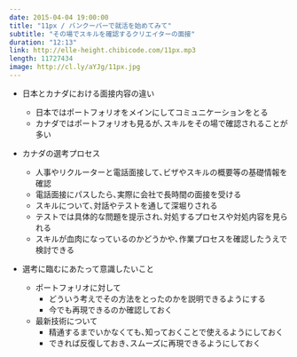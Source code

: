 ```yaml
---
date: 2015-04-04 19:00:00
title: "11px / バンクーバーで就活を始めてみて"
subtitle: "その場でスキルを確認するクリエイターの面接"
duration: "12:13"
link: http://elle-height.chibicode.com/11px.mp3
length: 11727434
image: http://cl.ly/aYJg/11px.jpg
---
```


* 日本とカナダにおける面接内容の違い
  * 日本ではポートフォリオをメインにしてコミュニケーションをとる
  * カナダではポートフォリオも見るが､スキルをその場で確認されることが多い

* カナダの選考プロセス
  * 人事やリクルーターと電話面接して､ビザやスキルの概要等の基礎情報を確認
  * 電話面接にパスしたら､実際に会社で長時間の面接を受ける
  * スキルについて､対話やテストを通して深堀りされる
  * テストでは具体的な問題を提示され､対処するプロセスや対処内容を見られる
  * スキルが血肉になっているのかどうかや､作業プロセスを確認したうえで検討できる

* 選考に臨むにあたって意識したいこと
  * ポートフォリオに対して
    * どういう考えでその方法をとったのかを説明できるようにする
    * 今でも再現できるのか確認しておく
  * 最新技術について
    * 精通するまでいかなくても､知っておくことで使えるようにしておく
    * できれば反復しておき､スムーズに再現できるようにしておく